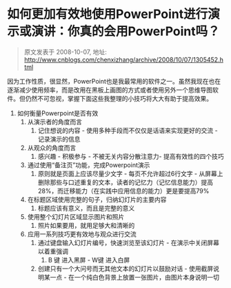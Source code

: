 # 如何更加有效地使用PowerPoint进行演示或演讲：你真的会用PowerPoint吗？ 
> 原文发表于 2008-10-07, 地址: http://www.cnblogs.com/chenxizhang/archive/2008/10/07/1305452.html 


因为工作性质，很显然，PowerPoint也是我最常用的软件之一。虽然我现在也在逐渐减少使用频率，而是改用在黑板上画图的方式或者使用另外一个思维导图软件。但仍然不可忽视，掌握下面这些我整理的小技巧将大大有助于提高效果。

 1. 如何衡量Powerpoint是否有效
	1. 从演示者的角度而言
		1. 记住想说的内容 - 使用多种手段而不仅仅是话语来实现更好的交流 - 记录演示的信息
	1. 从观众的角度而言
		1. 感兴趣 - 积极参与 - 不被无关内容分散注意力- 提高有效性的四个技巧
	1. 通过使用“备注页”功能，完成Powerpoint演示
		1. 原则就是页面上应该尽量少文字 - 每页不允许超过6行文字 - 从屏幕上删除那些与口述重复的文本，读者的记忆力（记忆信息能力）提高28%，而迁移能力（在实践中应用信息的能力）更是要提高79%
	1. 在标题区域使用完整的句子，归纳幻灯片的主要内容
		1. 标题应该有意义，而且是完整的意义
	1. 使用整个幻灯片区域显示图片和照片
		1. 照片如果要用，就用足够大和清晰的
	1. 应用一系列技巧更有效地与观众进行交流
		1. 通过键盘输入幻灯片编号，快速浏览至该幻灯片 - 在演示中关闭屏幕以着重强调
			1. B 键 进入黑屏 - W键 进入白屏
		1. 创建只有一个大问号而无其他文本的幻灯片以鼓励对话 - 使用截屏说明某一点 - 在一个纯白色背景上放置一张图片，由图片本身说明一切
